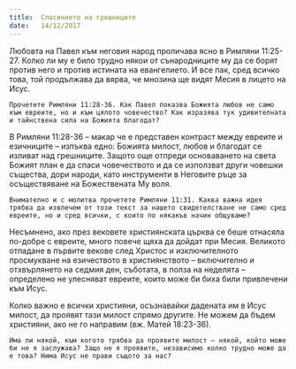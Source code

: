 ```yaml
---
title:  Спасението на грешниците
date:   14/12/2017
---
```


Любовта на Павел към неговия народ проличава ясно в Римляни 11:25-27. Колко ли му е било трудно някои от сънародниците му да се борят против него и против истината на евангелието. И все пак, сред всичко това, той продължава да вярва, че мнозина ще видят Месия в лицето на Исус.

`Прочетете Римляни 11:28-36. Как Павел показва Божията любов не само към евреите, но и към цялото човечество? Как изразява тук удивителната и тайнствена сила на Божията благодат?`

В Римляни 11:28-36 – макар че е представен контраст между евреите и езичниците – изпъква едно: Божията милост, любов и благодат се изливат над грешниците. Защото още отпреди основаването на света Божият план е да спаси човечеството и да се използват други човешки същества, дори народи, като инструменти в Неговите ръце за осъществяване на Божествената Му воля.

`Внимателно и с молитва прочетете Римляни 11:31. Каква важна идея трябва да извлечем от този текст за нашето свидетелстване не само сред евреите, но и сред всички, с които по някакъв начин общуваме?`

Несъмнено, ако през вековете християнската църква се беше отнасяла по-добре с евреите, много повече щяха да дойдат при Месия. Великото отпадане в първите векове след Христос и изключителното просмукване на езичеството в християнството – включително и отхвърлянето на седмия ден, съботата, в полза на неделята – определено не улесняват евреите, които може би биха били привлечени към Исус.

Колко важно е всички християни, осъзнавайки дадената им в Исус милост, да проявят тази милост спрямо другите. Не можем да бъдем християни, ако не го направим (вж. Матей 18:23-36).

`Има ли някой, към когото трябва да проявите милост – някой, който може би не я заслужава? Защо не я проявите, независимо колко трудно може да е това? Нима Исус не прави същото за нас?`